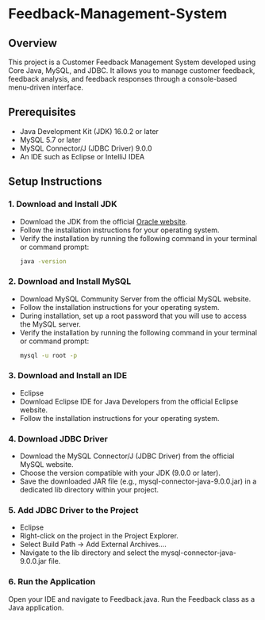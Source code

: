 # Feedback-Management-System

## Overview

This project is a Customer Feedback Management System developed using Core Java, MySQL, and JDBC. It allows you to manage customer feedback, feedback analysis, and feedback responses through a console-based menu-driven interface.

## Prerequisites

- Java Development Kit (JDK) 16.0.2 or later
- MySQL 5.7 or later
- MySQL Connector/J (JDBC Driver) 9.0.0
- An IDE such as Eclipse or IntelliJ IDEA

## Setup Instructions

### 1. Download and Install JDK

- Download the JDK from the official [Oracle website](https://www.oracle.com/java/technologies/javase-jdk16-downloads.html).
- Follow the installation instructions for your operating system.
- Verify the installation by running the following command in your terminal or command prompt:
  ```bash
  java -version

### 2. Download and Install MySQL
- Download MySQL Community Server from the official MySQL website.
- Follow the installation instructions for your operating system.
- During installation, set up a root password that you will use to access the MySQL server.
- Verify the installation by running the following command in your terminal or command prompt:
  ```bash
  mysql -u root -p

### 3. Download and Install an IDE
- Eclipse
- Download Eclipse IDE for Java Developers from the official Eclipse website.
- Follow the installation instructions for your operating system.

### 4. Download JDBC Driver
- Download the MySQL Connector/J (JDBC Driver) from the official MySQL website.
- Choose the version compatible with your JDK (9.0.0 or later).
- Save the downloaded JAR file (e.g., mysql-connector-java-9.0.0.jar) in a dedicated lib directory within your project.

### 5. Add JDBC Driver to the Project
- Eclipse
- Right-click on the project in the Project Explorer.
- Select Build Path -> Add External Archives....
- Navigate to the lib directory and select the mysql-connector-java-9.0.0.jar file.

### 6. Run the Application
Open your IDE and navigate to Feedback.java.
Run the Feedback class as a Java application.

